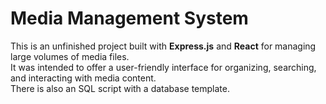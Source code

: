 # Media Management System  	  
This is an unfinished project built with **Express.js** and **React** for managing large volumes of media files.     
It was intended to offer a user-friendly interface for organizing, searching, and interacting with media content.  		   
There is also an SQL script with a database template.

